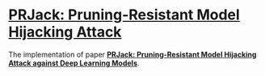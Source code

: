 # [PRJack: Pruning-Resistant Model Hijacking Attack](https://github.com/G3H4N/PRjack/)
The implementation of paper [**PRJack: Pruning-Resistant Model Hijacking Attack against Deep Learning Models**](http://g3h4n.github.io/files/PRJack.pdf).
